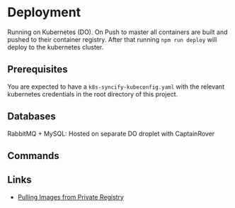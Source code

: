 # Deployment

Running on Kubernetes (DO). On Push to master all containers are built and pushed to their container registry. After that running `npm run deploy` will deploy to the kubernetes cluster.

## Prerequisites

You are expected to have a `k8s-syncify-kubeconfig.yaml` with the relevant kubernetes credentials in the root directory of this project.

## Databases

RabbitMQ + MySQL: Hosted on separate DO droplet with CaptainRover

## Commands

## Links

- [Pulling Images from Private Registry](https://kubernetes.io/docs/tasks/configure-pod-container/pull-image-private-registry/)
